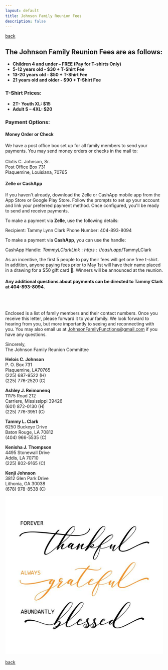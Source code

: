 ```yaml
---
layout: default
title: Johnson Family Reunion Fees
description: false
---
```


[back](./)

## **The Johnson Family Reunion Fees are as follows:**

- **Children 4 and under – FREE (Pay for T-shirts Only)**
- **5-12 years old - $30 + T-Shirt Fee**
- **13-20 years old - $50 + T-Shirt Fee**
- **21 years old and older - $90 + T-Shirt Fee**

### **T-Shirt Prices:**

- **2T- Youth XL: $15**
- **Adult S – 4XL: $20**


### **Payment Options:**

#### Money Order or Check

We have a post office box set up for all family members to send your payments. You may send money orders or checks in the mail to:<br><br>
Clotis C. Johnson, Sr.<br>
Post Office Box 731<br>
Plaquemine, Louisiana, 70765<br>


#### Zelle or CashApp

If you haven't already, download the Zelle or CashApp mobile app from the App Store or Google Play Store. Follow the prompts to set up your account and link your preferred payment method. Once configured, you'll be ready to send and receive payments.

To make a payment via **Zelle**, use the following details:

Recipient: Tammy Lynn Clark
Phone Number: 404-893-8094

To make a payment via **CashApp**, you can use the handle:

CashApp Handle: $TammyLClark
Link: https://cash.app/$TammyLClark


As an incentive, the first 5 people to pay their fees will get one free t-shirt. In addition, anyone paying fees prior to May 1st will have their name placed in a drawing for a $50 gift card 🤑. Winners will be announced at the reunion.

#### Any additional questions about payments can be directed to Tammy Clark at 404-893-8094.
<br>
<br>



Enclosed is a list of family members and their contact numbers. Once you receive this letter, please forward it to your family. We look forward to hearing from you, but more importantly to seeing and reconnecting with you. You may also email us at [JohnsonFamilyFunctions@gmail.com](mailto:JohnsonFamilyFunctions@gmail.com) if you have any questions.


Sincerely,  
The Johnson Family Reunion Committee

**Helois C. Johnson**  
P. O. Box 731  
Plaquemine, LA70765  
(225) 687-9522 (H)  
(225) 776-2520 (C)

**Ashley J. Reimonenq**  
11175 Road 212  
Carriere, Mississippi 39426  
(601) 872-0130 (H)  
(225) 776-3951 (C)

**Tammy L. Clark**  
6250 Buckeye Drive  
Baton Rouge, LA 70812  
(404) 966-5535 (C)

**Kenisha J. Thompson**  
4495 Stonewall Drive  
Addis, LA 70710  
(225) 802-9165 (C)

**Kenji Johnson**  
3812 Glen Park Drive  
Lithonia, GA 30038  
(678) 978-8538 (C)


![Reunion Fees](reunion_fees.jpg)




[back](./)
